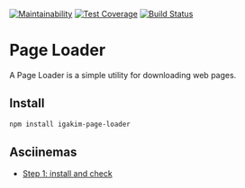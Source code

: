 [![Maintainability](https://api.codeclimate.com/v1/badges/ed623fb78e38f3edd08e/maintainability)](https://codeclimate.com/github/igakim/project-lvl3-s370/maintainability)
[![Test Coverage](https://api.codeclimate.com/v1/badges/ed623fb78e38f3edd08e/test_coverage)](https://codeclimate.com/github/igakim/project-lvl3-s370/test_coverage)
[![Build Status](https://travis-ci.org/igakim/project-lvl3-s370.svg?branch=master)](https://travis-ci.org/igakim/project-lvl3-s370)

# Page Loader

A Page Loader is a simple utility for downloading web pages.

## Install

```sh
npm install igakim-page-loader
```

## Asciinemas

* [Step 1: install and check](https://asciinema.org/a/1rvSJbyo0qHYkKb3Ke5OuK2Jg)
